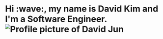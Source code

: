 <h1>
    Hi :wave:, my name is David Kim and I'm a Software Engineer.
    <img src="github.com/Jun-266" alt="Profile picture of David Jun">
</h1>

